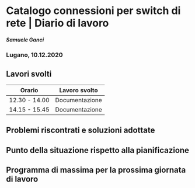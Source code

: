 

# Catalogo connessioni per switch di rete | Diario di lavoro
##### Samuele Ganci
### Lugano, 10.12.2020

## Lavori svolti


|Orario        |Lavoro svolto                 |
|--------------|------------------------------|
|12.30 - 14.00 | Documentazione |
|14.15 - 15.45 | Documentazione |
##  Problemi riscontrati e soluzioni adottate

##  Punto della situazione rispetto alla pianificazione

## Programma di massima per la prossima giornata di lavoro